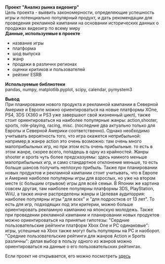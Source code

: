 **Проект "Анализ рынка видеоигр"**<br>
Цель проекта - выявить закономерности, определяющие успешность игры и потенциально популярный продукт, и дать рекомендации для проведения рекламной кампании на основании исторических данных о продажах видеоигр по всему миру<br>
**Данные, используемые в проекте**<br>
 - название игры
 - платформа
 - шод выпуска
 - жанр
 - продажи в различнх регионах
 - оценки критиков и пользователей
 - рейтинг ESRB

<b>Используемые библиотеки</b><br>
pandas, numpy, matplotlib.pyplot, scipy, calendar, pymystem3

<b>Вывод</b><br>
 При планировании нового продукта и рекламной кампании в Северной Америке и Европе можно ориентироваться на новые платформы XOne, PS4, 3DS (X360 и PS3 уже завершают свой жизненный цикл), также стоит ориентироваться на наиболее популярные жанры: action,shooter, sports, role-playing, racing, misc. (последние два актуально только для Европы и Северной Америки соответственно). Однако необходимо учитывать вероятность того, что игра окажется неприбыльной: например,в жанре action это очень возможно: там очень много малоприбыльных игр, но при этом есть очень прибыльные. то есть в этом жанре, скорее всего, попадешь в одну из крайностей. Жанры shooter и sports чуть более предсказуемы: здесь намного меньше малоприбыльных игр, и само стандартное отклонение меньше, то есть больше шансов получить неплохую прибыль. Также при планировании новых продуктов и рекламной кампании стоит учитывать, что в Европе и Америке наиболее популярны игры для взрослых, но уже на втором месте (с большим отрывом) игры для всей семьи.
В Японии же картина совсем другая, там наиболее популярны платформы 3DS, PlayStation, WiiU, а также иначе распределены жанры и Целевая аудиторрия: наиболее популярны игры "для всех" и "для подростков от 13 лет". То есть для игр, подходящих под эти критерии, можно больше ориентировать рекламную кампанию на японскую молодежь.
Также при проведении рекламной кампании и планировании новых продуктов можно ориентироваться на принятые гипотезы:
"Сердние пользовательские рейтинги платформ Xbox One и PC одинаковые": игры, успешные на Xbox также могут быть популярны на PC и наоборот.
"Средние пользовательские рейтинги для жанров Action и Sports различны": делая выбор в пользу одного из жанров можно ориентироваться на данные о его пользовательских рейтингах.

Если проект не открывается, его можно посмотреть <a href = "https://nbviewer.jupyter.org/github/kristina-molchanova90/Yandex-Praktikum-Projects/blob/main/03_promising_tariff_telecom_company/03_promising_tariff_telecom_company.ipynb">здесь</a>
